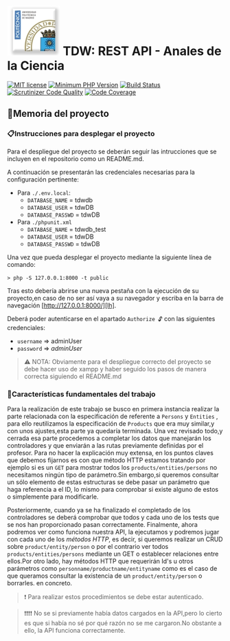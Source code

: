 ![logo UPM](https://raw.githubusercontent.com/laracabrera/AOS/master/tarea1/logo_upm.jpg)  TDW: REST API - Anales de la Ciencia
======================================

[![MIT license](http://img.shields.io/badge/license-MIT-brightgreen.svg)](http://opensource.org/licenses/MIT)
[![Minimum PHP Version](https://img.shields.io/badge/php-%5E8.0-blue.svg)](http://php.net/)
[![Build Status](https://scrutinizer-ci.com/g/FJavierGil/ACiencia/badges/build.png?b=master&s=f78545ddddef6aed3696ab7470c1d48421cee9d1)](https://scrutinizer-ci.com/g/FJavierGil/ACiencia/build-status/master)
[![Scrutinizer Code Quality](https://scrutinizer-ci.com/g/FJavierGil/ACiencia/badges/quality-score.png?b=master&s=ced26a14a5730e2f1b084a9b32db4472b672b60b)](https://scrutinizer-ci.com/g/FJavierGil/ACiencia/?branch=master)
[![Code Coverage](https://scrutinizer-ci.com/g/FJavierGil/ACiencia/badges/coverage.png?b=master&s=342159ea031ef8672005fb2ccb05b3f1a91f0af1)](https://scrutinizer-ci.com/g/FJavierGil/ACiencia/?branch=master)

## 📝Memoria del proyecto

### 📋Instrucciones para desplegar el proyecto

Para el despliegue del proyecto se deberán seguir las intrucciones que se incluyen en el repositorio como un README.md.

A continuación se presentarán las credenciales necesarias para la configuración pertinente:

* Para `./.env.local`:
  -  `DATABASE_NAME`   = tdwdb
  -  `DATABASE_USER`   = tdwDB
  -  `DATABASE_PASSWD` = tdwDB
* Para  `./phpunit.xml`
  -  `DATABASE_NAME`   = tdwdb_test
  -  `DATABASE_USER`   = tdwDB
  -  `DATABASE_PASSWD` = tdwDB

Una vez que pueda desplegar el proyecto mediante la siguiente línea de comando: 

```
> php -S 127.0.0.1:8000 -t public
```

Tras esto debería abrirse una nueva pestaña con la ejecución de su proyecto,en caso de no ser así
vaya a su navegador y escriba en la barra de navegación [http://127.0.0.1:8000/][lh].

Deberá poder autenticarse en el apartado `Authorize 🔓` con las siguientes credenciales:
* `username` => adminUser
* `password` => *adminUser*

> ⚠️ NOTA: Obviamente para el despliegue correcto del proyecto se debe hacer uso de xampp y haber seguido los pasos de manera correcta siguiendo el README.md
  

###  🎯Características fundamentales del trabajo

Para la realización de este trabajo se busco en primera instancia realizar la parte relacionada con la especificación de 
referente a `Persons` y `Entities` , para ello reutilizamos la especificación de `Products` que era muy similar,y con unos ajustes,esta parte ya quedaría terminada.
Una vez revisado todo,y cerrada esa parte procedemos a completar los datos que manejarán los controladores y que enviarán a las rutas previamente definidas por el profesor.
Para no hacer la explicación muy extensa, en los puntos claves que debemos fijarnos es con que método HTTP estamos tratando
por ejemplo si es un `GET` para mostrar todos los `products/entities/persons` no necesitamos ningún tipo de parámetro.Sin embargo,si queremos consultar un sólo elemento de estas
estructuras se debe pasar un parámetro que haga referencia a el ID, lo mismo para comprobar si existe alguno de estos o simplemente para modificarle. 

Posteriormente, cuando ya se ha finalizado el completado de los controladores se deberá comprobar que todos y cada uno de los tests que se nos han proporcionado pasan correctamente.
Finalmente, ahora podremos ver como funciona nuestra API, la ejecutamos y podremos jugar con cada uno de los *métodos HTTP*, es decir, si queremos realizar un CRUD sobre `product/entity/person` 
o por el contrario ver todos `products/entities/persons` mediante un GET o establecer relaciones entre ellos.Por otro lado, hay métodos HTTP que requerirán Id's u otros parámetros como `personname/productname/entityname` 
como es el caso de que queramos consultar la existencia de un `product/entity/person` o borrarles.
en concreto.

> ❗ Para realizar estos procedimientos se debe estar autenticado.


>❗❗❗❗ No se si previamente había datos cargados en la API,pero lo cierto es que si había no sé por qué razón no se me cargaron.No obstante a ello, la API funciona correctamente.


[dataMapper]: http://martinfowler.com/eaaCatalog/dataMapper.html
[doctrine]: http://docs.doctrine-project.org/projects/doctrine-orm/en/latest/
[dotenv]: https://packagist.org/packages/vlucas/phpdotenv
[infection]: https://infection.github.io/guide/
[jwt]: https://jwt.io/
[lh]: http://127.0.0.1:8000/
[monolog]: https://github.com/Seldaek/monolog
[openapi]: https://www.openapis.org/
[phpunit]: http://phpunit.de/manual/current/en/index.html
[rest]: http://www.restapitutorial.com/
[slim]: https://www.slimframework.com/ 
[swagger]: http://swagger.io/
[yaml]: https://yaml.org/
[12factor]: https://www.12factor.net/es/